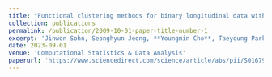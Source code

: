 ```yaml
---
title: "Functional clustering methods for binary longitudinal data with temporal heterogeneity"
collection: publications
permalink: /publication/2009-10-01-paper-title-number-1
excerpt: 'Jinwon Sohn, Seonghyun Jeong, **Youngmin Cho**, Taeyoung Park (2023)'
date: 2023-09-01
venue: 'Computational Statistics & Data Analysis'
paperurl: 'https://www.sciencedirect.com/science/article/abs/pii/S0167947323000774'
---
```


